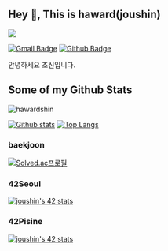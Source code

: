 ## Hey 👋, This is haward(joushin)
![](https://visitor-badge.glitch.me/badge?page_id=hawardshin)

[![Gmail Badge](https://img.shields.io/badge/-wnddms12345@naver.com-c14438?style=flat&logo=Gmail&logoColor=white&link=mailto:wnddms12345@naver.com)](mailto:wnddms12345@naver.com) [![Github Badge](https://img.shields.io/badge/-hawardshin-grey?style=flat&logo=github&logoColor=white&link=https://github.com/hawardshin/)](https://www.github.com/hawardshin/)<p align='left'>안녕하세요 조신입니다.</p>
## Some of my Github Stats
<p align=left> <img src=https://komarev.com/ghpvc/?username=hawardshin alt=hawardshin /> </p>

[![Github stats](https://github-readme-stats.vercel.app/api?username=hawardshin&show_icons=true&include_all_commits=true)](https://github.com/hawardshin/github-readme-stats)
[![Top Langs](https://github-readme-stats.vercel.app/api/top-langs/?username=hawardshin&layout=compact)](https://github.com/hawardshin/github-readme-stats)
### baekjoon

[![Solved.ac프로필](http://mazassumnida.wtf/api/v2/generate_badge?boj=wnddms12345)](https://solved.ac/wnddms12345)

###  42Seoul
[![joushin's 42 stats](https://badge42.vercel.app/api/v2/cl569d6ww001609mq9ncw9mf8/stats?cursusId=21&coalitionId=88)](https://github.com/JaeSeoKim/badge42)

### 42Pisine
[![joushin's 42 stats](https://badge42.vercel.app/api/v2/cl569d6ww001609mq9ncw9mf8/stats?cursusId=9&coalitionId=piscine)](https://github.com/JaeSeoKim/badge42)
